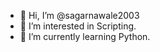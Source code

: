 - 👋 Hi, I’m @sagarnawale2003
- 👀 I’m interested in Scripting.
- 🌱 I’m currently learning Python.

<!---
sagarnawale2003/sagarnawale2003 is a ✨ special ✨ repository because its `README.md` (this file) appears on your GitHub profile.
You can click the Preview link to take a look at your changes.
--->
